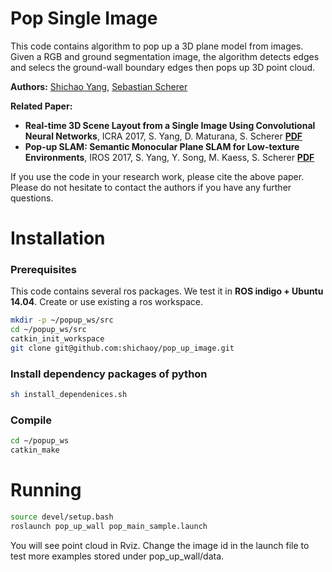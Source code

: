 # Pop Single Image #
This code contains algorithm to pop up a 3D plane model from images. Given a RGB and ground segmentation image, the algorithm detects edges and selecs the ground-wall boundary edges then pops up 3D point cloud.

**Authors:** [Shichao Yang](http://www.frc.ri.cmu.edu/~syang/), [Sebastian Scherer](http://theairlab.org/)

**Related Paper:**

* **Real-time 3D Scene Layout from a Single Image Using Convolutional Neural Networks**, ICRA 2017, S. Yang, D. Maturana, S. Scherer  [**PDF**](http://www.frc.ri.cmu.edu/~syang/Publications/icra_2016.pdf)
* **Pop-up SLAM: Semantic Monocular Plane SLAM for Low-texture Environments**, IROS 2017, S. Yang, Y. Song, M. Kaess, S. Scherer [**PDF**](http://www.frc.ri.cmu.edu/~syang/Publications/iros_2016.pdf)

If you use the code in your research work, please cite the above paper. Please do not hesitate to contact the authors if you have any further questions.



# Installation

### Prerequisites
This code contains several ros packages. We test it in **ROS indigo + Ubuntu 14.04**. Create or use existing a ros workspace.
```bash
mkdir -p ~/popup_ws/src
cd ~/popup_ws/src
catkin_init_workspace
git clone git@github.com:shichaoy/pop_up_image.git
```

### Install dependency packages of python
```bash
sh install_dependenices.sh
```

### Compile
```bash
cd ~/popup_ws
catkin_make
```


# Running #
```bash
source devel/setup.bash
roslaunch pop_up_wall pop_main_sample.launch
```
You will see point cloud in Rviz. Change the image id in the launch file to test more examples stored under pop_up_wall/data.


